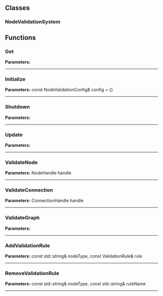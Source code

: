 
## Classes

### NodeValidationSystem




## Functions

### Get



**Parameters:** 

---

### Initialize



**Parameters:** const NodeValidationConfig& config = {}

---

### Shutdown



**Parameters:** 

---

### Update



**Parameters:** 

---

### ValidateNode



**Parameters:** NodeHandle handle

---

### ValidateConnection



**Parameters:** ConnectionHandle handle

---

### ValidateGraph



**Parameters:** 

---

### AddValidationRule



**Parameters:** const std::string& nodeType, const ValidationRule& rule

---

### RemoveValidationRule



**Parameters:** const std::string& nodeType, const std::string& ruleName

---

